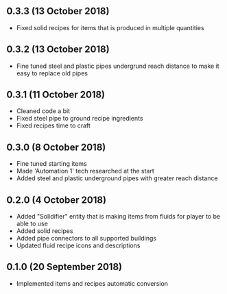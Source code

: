 ## 0.3.3 (13 October 2018)

* Fixed solid recipes for items that is produced in multiple quantities

## 0.3.2 (13 October 2018)

* Fine tuned steel and plastic pipes undergrund reach distance to make it easy to replace old pipes

## 0.3.1 (11 October 2018)

* Cleaned code a bit
* Fixed steel pipe to ground recipe ingredients
* Fixed recipes time to craft

## 0.3.0 (8 October 2018)

* Fine tuned starting items
* Made 'Automation 1' tech researched at the start
* Added steel and plastic underground pipes with greater reach distance


## 0.2.0 (4 October 2018)

* Added "Solidifier" entity that is making items from fluids for player to be able to use
* Added solid recipes
* Added pipe connectors to all supported buildings
* Updated fluid recipe icons and descriptions

## 0.1.0 (20 September 2018)

* Implemented items and recipes automatic conversion
